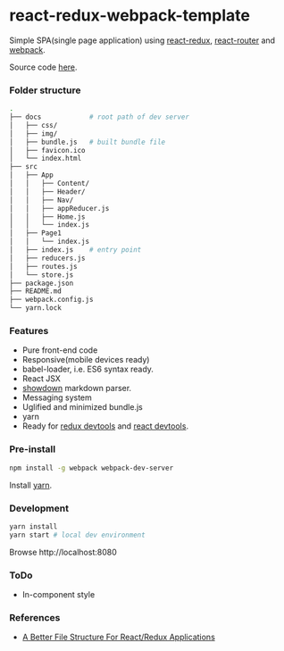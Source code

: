 # react-redux-webpack-template
Simple SPA(single page application) using [react-redux](https://github.com/reactjs/react-redux), [react-router](https://github.com/ReactTraining/react-router) and [webpack](http://webpack.github.io/docs/).

Source code [here](https://github.com/hankchiutw/react-redux-webpack-template).

### Folder structure
```sh
.
├── docs            # root path of dev server
│   ├── css/
│   ├── img/
│   ├── bundle.js   # built bundle file
│   ├── favicon.ico
│   └── index.html
├── src
│   ├── App
│   │   ├── Content/
│   │   ├── Header/
│   │   ├── Nav/
│   │   ├── appReducer.js
│   │   ├── Home.js
│   │   └── index.js
│   ├── Page1
│   │   └── index.js
│   ├── index.js    # entry point
│   ├── reducers.js
│   ├── routes.js
│   └── store.js
├── package.json
├── README.md
├── webpack.config.js
└── yarn.lock

```

### Features
- Pure front-end code
- Responsive(mobile devices ready)
- babel-loader, i.e. ES6 syntax ready.
- React JSX
- [showdown](https://github.com/showdownjs/showdown) markdown parser.
- Messaging system
- Uglified and minimized bundle.js
- yarn
- Ready for [redux devtools](https://github.com/gaearon/redux-devtools) and [react devtools](https://github.com/facebook/react-devtools).

### Pre-install

```sh
npm install -g webpack webpack-dev-server
```

Install [yarn](https://yarnpkg.com/en/docs/install).

### Development

```sh
yarn install
yarn start # local dev environment
```
Browse http://localhost:8080

### ToDo
- In-component style

### References
- [A Better File Structure For React/Redux Applications](http://marmelab.com/blog/2015/12/17/react-directory-structure.html)
